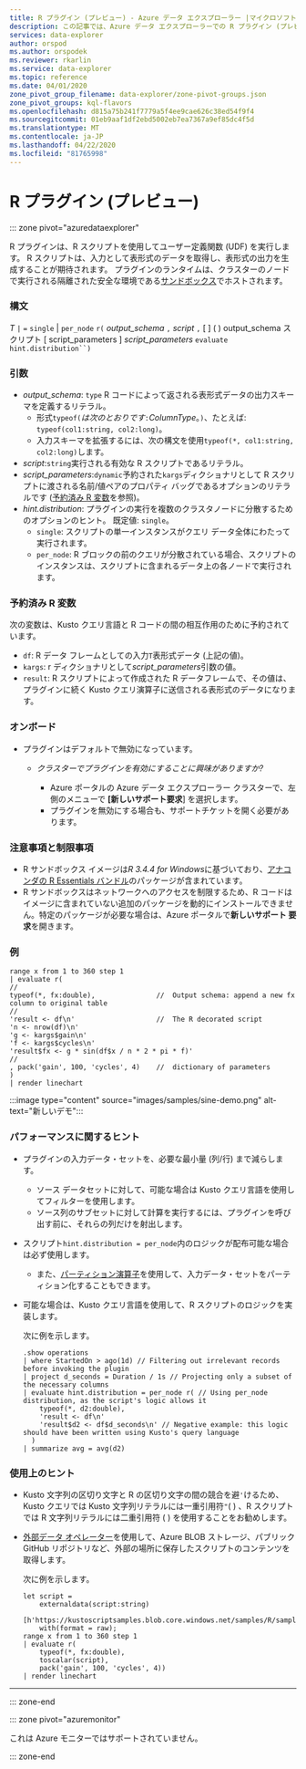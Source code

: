 ```yaml
---
title: R プラグイン (プレビュー) - Azure データ エクスプローラー |マイクロソフトドキュメント
description: この記事では、Azure データ エクスプローラーでの R プラグイン (プレビュー) について説明します。
services: data-explorer
author: orspod
ms.author: orspodek
ms.reviewer: rkarlin
ms.service: data-explorer
ms.topic: reference
ms.date: 04/01/2020
zone_pivot_group_filename: data-explorer/zone-pivot-groups.json
zone_pivot_groups: kql-flavors
ms.openlocfilehash: d815a75b241f7779a5f4ee9cae626c38ed54f9f4
ms.sourcegitcommit: 01eb9aaf1df2ebd5002eb7ea7367a9ef85dc4f5d
ms.translationtype: MT
ms.contentlocale: ja-JP
ms.lasthandoff: 04/22/2020
ms.locfileid: "81765998"
---
```

# <a name="r-plugin-preview"></a>R プラグイン (プレビュー)

::: zone pivot="azuredataexplorer"

R プラグインは、R スクリプトを使用してユーザー定義関数 (UDF) を実行します。 R スクリプトは、入力として表形式のデータを取得し、表形式の出力を生成することが期待されます。
プラグインのランタイムは、クラスターのノードで実行される隔離された安全な環境である[サンドボックス](../concepts/sandboxes.md)でホストされます。

### <a name="syntax"></a>構文

*T* `|` `=` `single` | `per_node` `r(` *output_schema* `,` *script* `,` [ ] ( ) output_schema スクリプト [ script_parameters ] *script_parameters* `evaluate` `hint.distribution``)`


### <a name="arguments"></a>引数

* *output_schema*: `type` R コードによって返される表形式データの出力スキーマを定義するリテラル。
    * 形式`typeof(`*は次のとおりです*`:`*ColumnType*。`)`、たとえば: `typeof(col1:string, col2:long)`。
    * 入力スキーマを拡張するには、次の構文を使用`typeof(*, col1:string, col2:long)`します。
* *script*:`string`実行される有効な R スクリプトであるリテラル。
* *script_parameters*:`dynamic`予約された`kargs`ディクショナリとして R スクリプトに渡される名前/値ペアのプロパティ バッグであるオプションのリテラルです ([予約済み R 変数](#reserved-r-variables)を参照)。
* *hint.distribution*: プラグインの実行を複数のクラスタノードに分散するためのオプションのヒント。
   既定値: `single`。
    * `single`: スクリプトの単一インスタンスがクエリ データ全体にわたって実行されます。
    * `per_node`: R ブロックの前のクエリが分散されている場合、スクリプトのインスタンスは、スクリプトに含まれるデータ上の各ノードで実行されます。


### <a name="reserved-r-variables"></a>予約済み R 変数

次の変数は、Kusto クエリ言語と R コードの間の相互作用のために予約されています。

* `df`: R データ フレームとしての入力`T`表形式データ (上記の値)。
* `kargs`: r ディクショナリとして*script_parameters*引数の値。
* `result`: R スクリプトによって作成された R データフレームで、その値は、プラグインに続く Kusto クエリ演算子に送信される表形式のデータになります。

### <a name="onboarding"></a>オンボード


* プラグインはデフォルトで無効になっています。
    * *クラスターでプラグインを有効にすることに興味がありますか?*
        
        * Azure ポータルの Azure データ エクスプローラー クラスターで、左側のメニューで **[新しいサポート要求**] を選択します。
        * プラグインを無効にする場合も、サポートチケットを開く必要があります。

### <a name="notes-and-limitations"></a>注意事項と制限事項

* R サンドボックス イメージは*R 3.4.4 for Windows*に基づいており、[アナコンダの R Essentials バンドル](https://docs.anaconda.com/anaconda/packages/r-language-pkg-docs/)のパッケージが含まれています。
* R サンドボックスはネットワークへのアクセスを制限するため、R コードはイメージに含まれていない追加のパッケージを動的にインストールできません。特定のパッケージが必要な場合は、Azure ポータルで**新しいサポート 要求**を開きます。


### <a name="examples"></a>例

```kusto
range x from 1 to 360 step 1
| evaluate r(
//
typeof(*, fx:double),               //  Output schema: append a new fx column to original table 
//
'result <- df\n'                    //  The R decorated script
'n <- nrow(df)\n'
'g <- kargs$gain\n'
'f <- kargs$cycles\n'
'result$fx <- g * sin(df$x / n * 2 * pi * f)'
//
, pack('gain', 100, 'cycles', 4)    //  dictionary of parameters
)
| render linechart 
```

:::image type="content" source="images/samples/sine-demo.png" alt-text="新しいデモ":::

### <a name="performance-tips"></a>パフォーマンスに関するヒント

* プラグインの入力データ・セットを、必要な最小量 (列/行) まで減らします。
    * ソース データセットに対して、可能な場合は Kusto クエリ言語を使用してフィルターを使用します。
    * ソース列のサブセットに対して計算を実行するには、プラグインを呼び出す前に、それらの列だけを射出します。
* スクリプト`hint.distribution = per_node`内のロジックが配布可能な場合は必ず使用します。
    * また、[パーティション演算子](partitionoperator.md)を使用して、入力データ・セットをパーティション化することもできます。
* 可能な場合は、Kusto クエリ言語を使用して、R スクリプトのロジックを実装します。

    次に例を示します。

    ```kusto    
    .show operations
    | where StartedOn > ago(1d) // Filtering out irrelevant records before invoking the plugin
    | project d_seconds = Duration / 1s // Projecting only a subset of the necessary columns
    | evaluate hint.distribution = per_node r( // Using per_node distribution, as the script's logic allows it
        typeof(*, d2:double),
        'result <- df\n'
        'result$d2 <- df$d_seconds\n' // Negative example: this logic should have been written using Kusto's query language
      )
    | summarize avg = avg(d2)
    ```

### <a name="usage-tips"></a>使用上のヒント

* Kusto 文字列の区切り文字と R の区切り文字の間の競合を避`'`けるため、Kusto クエリでは Kusto 文字列リテラルには一重引用符`"`( ) 、R スクリプトでは R 文字列リテラルには二重引用符 ( ) を使用することをお勧めします。
* [外部データ オペレーター](externaldata-operator.md)を使用して、Azure BLOB ストレージ、パブリック GitHub リポジトリなど、外部の場所に保存したスクリプトのコンテンツを取得します。
  
  次に例を示します。

    ```kusto    
    let script = 
        externaldata(script:string)
        [h'https://kustoscriptsamples.blob.core.windows.net/samples/R/sample_script.r']
        with(format = raw);
    range x from 1 to 360 step 1
    | evaluate r(
        typeof(*, fx:double),
        toscalar(script), 
        pack('gain', 100, 'cycles', 4))
    | render linechart 
    ```

---

::: zone-end

::: zone pivot="azuremonitor"

これは Azure モニターではサポートされていません。

::: zone-end

